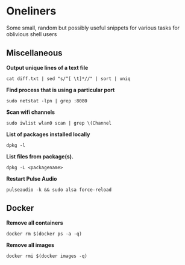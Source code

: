 # Oneliners 

Some small, random but possibly useful snippets for various tasks for oblivious shell users

## Miscellaneous

**Output unique lines of a text file**

    cat diff.txt | sed "s/^[ \t]*//" | sort | uniq

**Find process that is using a particular port**

    sudo netstat -lpn | grep :8080
    
**Scan wifi channels**

    sudo iwlist wlan0 scan | grep \(Channel

**List of packages installed locally**

    dpkg -l
    
**List files from package(s).**
    
    dpkg -L <packagename>

**Restart Pulse Audio**
    
    pulseaudio -k && sudo alsa force-reload

## Docker 

**Remove all containers**

    docker rm $(docker ps -a -q)
    
**Remove all images**

    docker rmi $(docker images -q)

